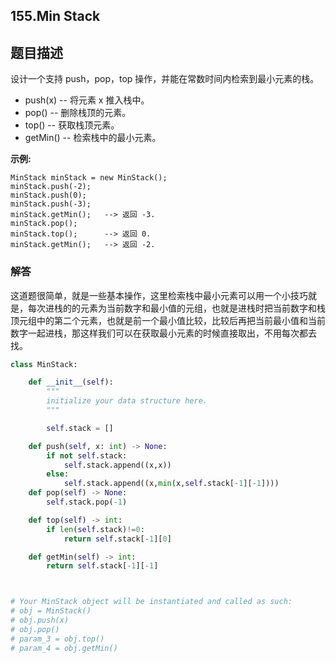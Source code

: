 ## 155.Min Stack

## 题目描述

设计一个支持 push，pop，top 操作，并能在常数时间内检索到最小元素的栈。

- push(x) -- 将元素 x 推入栈中。
- pop() -- 删除栈顶的元素。
- top() -- 获取栈顶元素。
- getMin() -- 检索栈中的最小元素。

**示例:**

```
MinStack minStack = new MinStack();
minStack.push(-2);
minStack.push(0);
minStack.push(-3);
minStack.getMin();   --> 返回 -3.
minStack.pop();
minStack.top();      --> 返回 0.
minStack.getMin();   --> 返回 -2.
```



### 解答

​	这道题很简单，就是一些基本操作，这里检索栈中最小元素可以用一个小技巧就是，每次进栈的的元素为当前数字和最小值的元组，也就是进栈时把当前数字和栈顶元组中的第二个元素，也就是前一个最小值比较，比较后再把当前最小值和当前数字一起进栈，那这样我们可以在获取最小元素的时候直接取出，不用每次都去找。

```python
class MinStack:

    def __init__(self):
        """
        initialize your data structure here.
        """

        self.stack = []

    def push(self, x: int) -> None:
        if not self.stack:
            self.stack.append((x,x))
        else:
            self.stack.append((x,min(x,self.stack[-1][-1])))
    def pop(self) -> None:
        self.stack.pop(-1)

    def top(self) -> int:
        if len(self.stack)!=0:
            return self.stack[-1][0]

    def getMin(self) -> int:
        return self.stack[-1][-1]



# Your MinStack object will be instantiated and called as such:
# obj = MinStack()
# obj.push(x)
# obj.pop()
# param_3 = obj.top()
# param_4 = obj.getMin()
```

